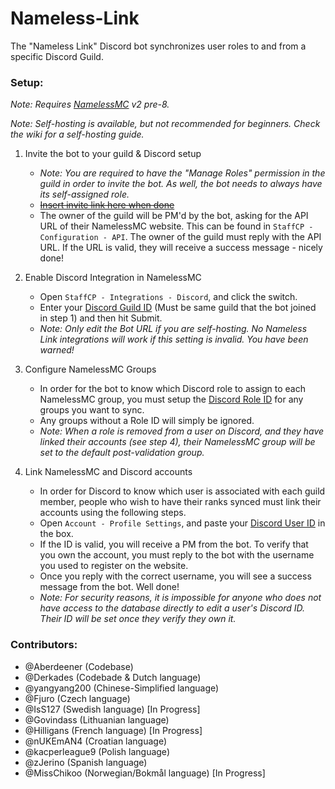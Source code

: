 # Nameless-Link

The "Nameless Link" Discord bot synchronizes user roles to and from a specific Discord Guild.

### Setup:

*Note: Requires [NamelessMC](https://github.com/NamelessMC/Nameless/tree/v2) v2 pre-8.*

*Note: Self-hosting is available, but not recommended for beginners. Check the wiki for a self-hosting guide.*

1. Invite the bot to your guild & Discord setup
    * *Note: You are required to have the "Manage Roles" permission in the guild in order to invite the bot. As well, the bot needs to always have its self-assigned role.*
    * ~~[Insert invite link here when done](#)~~
    * The owner of the guild will be PM'd by the bot, asking for the API URL of their NamelessMC website. This can be found in `StaffCP - Configuration - API`. The owner of the guild must reply with the API URL. If the URL is valid, they will receive a success message - nicely done!
 
2. Enable Discord Integration in NamelessMC
    * Open `StaffCP - Integrations - Discord`, and click the switch. 
    * Enter your [Discord Guild ID](https://support.discord.com/hc/en-us/articles/206346498-Where-can-I-find-my-User-Server-Message-ID-) (Must be same guild that the bot joined in step 1) and then hit Submit.
    * *Note: Only edit the Bot URL if you are self-hosting. No Nameless Link integrations will work if this setting is invalid. You have been warned!*
 
3. Configure NamelessMC Groups
    * In order for the bot to know which Discord role to assign to each NamelessMC group, you must setup the [Discord Role ID](https://discordhelp.net/role-id) for any groups you want to sync.
    * Any groups without a Role ID will simply be ignored.
    * *Note: When a role is removed from a user on Discord, and they have linked their accounts (see step 4), their NamelessMC group will be set to the default post-validation group.*

4. Link NamelessMC and Discord accounts
    * In order for Discord to know which user is associated with each guild member, people who wish to have their ranks synced must link their accounts using the following steps.
    * Open `Account - Profile Settings`, and paste your [Discord User ID](https://support.discord.com/hc/en-us/articles/206346498-Where-can-I-find-my-User-Server-Message-ID-) in the box.
    * If the ID is valid, you will receive a PM from the bot. To verify that you own the account, you must reply to the bot with the username you used to register on the website.
    * Once you reply with the correct username, you will see a success message from the bot. Well done!
    * *Note: For security reasons, it is impossible for anyone who does not have access to the database directly to edit a user's Discord ID. Their ID will be set once they verify they own it.*

### Contributors:
* @Aberdeener (Codebase)
* @Derkades (Codebade & Dutch language)
* @yangyang200 (Chinese-Simplified language)
* @Fjuro (Czech language)
* @IsS127 (Swedish language) [In Progress]
* @Govindass (Lithuanian language)
* @Hilligans (French language) [In Progress]
* @nUKEmAN4 (Croatian language)
* @kacperleague9 (Polish language)
* @zJerino (Spanish language)
* @MissChikoo (Norwegian/Bokmål language) [In Progress]
